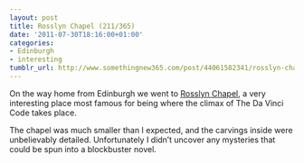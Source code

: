 ```yaml
---
layout: post
title: Rosslyn Chapel (211/365)
date: '2011-07-30T18:16:00+01:00'
categories:
- Edinburgh
- interesting
tumblr_url: http://www.somethingnew365.com/post/44061582341/rosslyn-chapel-211365
---
```

On the way home from Edinburgh we went to [Rosslyn Chapel](http://www.rosslynchapel.org.uk/), a very interesting place most famous for being where the climax of The Da Vinci Code takes place.

The chapel was much smaller than I expected, and the carvings inside were unbelievably detailed. Unfortunately I didn’t uncover any mysteries that could be spun into a blockbuster novel.
